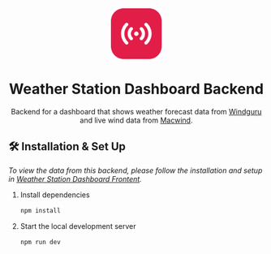 <div align="center">
  <img alt="Logo" src="https://raw.githubusercontent.com/MikaelRothig/weather-station-dashboard-frontend/main/public/favicon.svg" width="100" />
</div>
<h1 align="center">
    Weather Station Dashboard Backend
</h1>
<p align="center">
    Backend for a dashboard that shows weather forecast data from <a href="https://www.windguru.cz/208276" target="_blank">Windguru</a> and live wind data from <a href="https://mac-wind.appspot.com/" target="_blank">Macwind</a>.
</p>

## 🛠 Installation & Set Up
*To view the data from this backend, please follow the installation and setup in <a href="https://github.com/mikaelrothig/weather-station-dashboard-frontend">Weather Station Dashboard Frontent</a>.*

1. Install dependencies

   ```sh
   npm install
   ```

2. Start the local development server

   ```sh
   npm run dev
   ```
